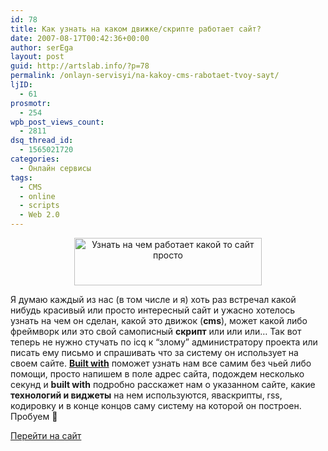 ```yaml
---
id: 78
title: Как узнать на каком движке/скрипте работает сайт?
date: 2007-08-17T00:42:36+00:00
author: serEga
layout: post
guid: http://artslab.info/?p=78
permalink: /onlayn-servisyi/na-kakoy-cms-rabotaet-tvoy-sayt/
ljID:
  - 61
prosmotr:
  - 254
wpb_post_views_count:
  - 2811
dsq_thread_id:
  - 1565021720
categories:
  - Онлайн сервисы
tags:
  - CMS
  - online
  - scripts
  - Web 2.0
---
```

<center>
  <a href="http://artslab.info/wp-content/uploads/buildwithcw9.gif"><img src="http://artslab.info/wp-content/uploads/buildwithcw9-300x76.gif" alt="Узнать на чем работает какой то сайт просто" title="buildwithcw9" width="300" height="76" class="alignnone size-medium wp-image-2052" /></a>
</center>

Я думаю каждый из нас (в том числе и я) хоть раз встречал какой нибудь красивый или просто интересный сайт и ужасно хотелось узнать на чем он сделан, какой это движок (**cms**), может какой либо фреймворк или это свой самописный **скрипт** или или или&#8230; Так вот теперь не нужно стучать по icq к &#8220;злому&#8221; администратору проекта или писать ему письмо и спрашивать что за систему он использует на своем сайте. **<a href="http://builtwith.com/" title="build with" target="_blank">Built with</a>** поможет узнать нам все самим без чьей либо помощи, просто напишем в поле адрес сайта, подождем несколько секунд и **built with** подробно расскажет нам о указанном сайте, какие **технологий и виджеты** на нем используются, яваскрипты, rss, кодировку и в конце концов саму систему на которой он построен. Пробуем 🙂

<a href="http://builtwith.com/" title="go to built with" target="_blank">Перейти на сайт</a>